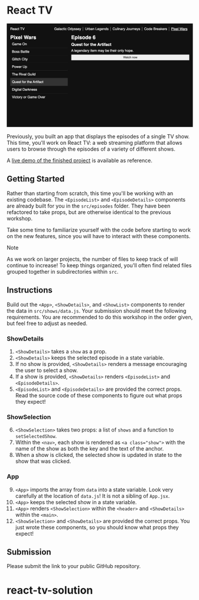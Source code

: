 # React TV

![A show is selected from a list of shows. The episodes of the show are displayed alongside more information about a selected episode.](example.png)

Previously, you built an app that displays the episodes of a single TV show. This time, you'll work on React TV: a web streaming platform that allows users to browse through the episodes of a variety of different shows.

A [live demo of the finished project](https://fsa-react-tv.netlify.app/) is available as
reference.

## Getting Started

Rather than starting from scratch, this time you'll be working with an existing codebase. The `<EpisodeList>` and `<EpisodeDetails>` components are already built for you in the `src/episodes` folder. They have been refactored to take props, but are otherwise identical to the previous workshop.

Take some time to familiarize yourself with the code before starting to work on the new features, since you will have to interact with these components.

> [!NOTE]
>
> As we work on larger projects, the number of files to keep track of will continue to increase!
> To keep things organized, you'll often find related files grouped together in subdirectories within `src`.

## Instructions

Build out the `<App>`, `<ShowDetails>`, and `<ShowList>` components to render the data in `src/shows/data.js`. Your submission should meet the following requirements. You are recommended to do this workshop in the order given, but feel free to adjust as needed.

### ShowDetails

1. `<ShowDetails>` takes a `show` as a prop.
2. `<ShowDetails>` keeps the selected episode in a state variable.
3. If no show is provided, `<ShowDetails>` renders a message encouraging the user to select a show.
4. If a show is provided, `<ShowDetails>` renders `<EpisodeList>` and `<EpisodeDetails>`.
5. `<EpisodeList>` and `<EpisodeDetails>` are provided the correct props. Read the source code of these components to figure out what props they expect!

### ShowSelection

6. `<ShowSelection>` takes two props: a list of `shows` and a function to `setSelectedShow`.
7. Within the `<nav>`, each show is rendered as `<a class="show">` with the name of the show as both the key and the text of the anchor.
8. When a show is clicked, the selected show is updated in state to the show that was clicked.

### App

9. `<App>` imports the array from `data` into a state variable. Look very carefully at the
   location of `data.js`! It is not a sibling of `App.jsx`.
10. `<App>` keeps the selected show in a state variable.
11. `<App>` renders `<ShowSelection>` within the `<header>` and `<ShowDetails>` within the `<main>`.
12. `<ShowSelection>` and `<ShowDetails>` are provided the correct props. You just wrote these components, so you should know what props they expect!

## Submission

Please submit the link to your public GitHub repository.
# react-tv-solution
